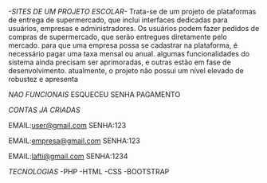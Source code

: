 *-SITES DE UM PROJETO ESCOLAR-*
Trata-se de um projeto de plataformas de entrega de supermercado, que inclui interfaces dedicadas para usuários, empresas e administradores. Os usuários podem fazer pedidos de compras de supermercado, que serão entregues diretamente pelo mercado. para que uma empresa possa se cadastrar na plataforma, é necessário pagar uma taxa mensal ou anual. algumas funcionalidades do sistema ainda precisam ser aprimoradas, e outras estão em fase de desenvolvimento. atualmente, o projeto não possui um nível elevado de robustez e apresenta

*NAO FUNCIONAIS*
ESQUECEU SENHA
PAGAMENTO

*CONTAS JA CRIADAS*

EMAIL:user@gmail.com
SENHA:123

EMAIL:empresa@gmail.com
SENHA:123

EMAIL:lafti@gmail.com
SENHA:1234

*TECNOLOGIAS*
-PHP
-HTML
-CSS
-BOOTSTRAP
